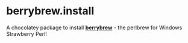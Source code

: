 # berrybrew.install
A chocolatey package to install [**berrybrew**](https://github.com/dnmfarrell/berrybrew) - the perlbrew for Windows Strawberry Perl!
